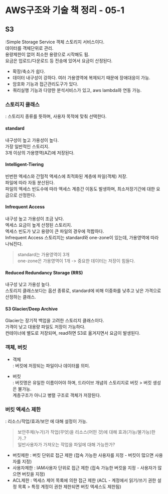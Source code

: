 # AWS구조와 기술 책 정리 - 05-1
## S3
:Simple Storage Service 객체 스토리지 서비스이다.   
데이터를 객체단위로 관리.   
용량제한이 없어 최소한 용량으로 시작해도 됨.  
요금은 업로드/다운로드 등 전송에 있어서 요금이 산정된다.   

- 확장/축소가 쉽다.
- 데이터 내구성이 강하다. 여러 가용영역에 복제되기 때문에 장애대응이 가능.
- 암호화 기능과 접근관리도구가 있다.
- 쿼리실행 기능과 다양한 분석서비스가 있고, aws lambda와 연동 가능.

### 스토리지 클래스
: 스토리지 종류를 뜻하며, 사용자 목적에 맞춰 선택한다.    

#### standard
내구성이 높고 가용성이 높다.   
가장 일반적인 스토리지.   
3개 이상의 가용영역(AZ)에 저장된다.   

#### Intelligent-Tiering
빈번한 엑세스와 간헐적 액세스에 최적화된 계층에 파일(객체) 저장.   
파일에 따라 자동 분산된다.   
파일의 엑세스 빈도수에 따라 액세스 계층간 이동도 발생하며, 최소저장기간에 대한 요금으로 산정한다.   

#### Infrequent Access
내구성 높고 가용성이 조금 낮다.   
엑세스 요금이 높게 산정된 스토리지.   
엑세스 빈도가 낮고 용량이 큰 파일의 경우에 적합하다.   
Infrequent Access 스토리지는 standard와 one-zone이 있는데, 가용영역에 따라 나눠진다.   
> standard는 가용영역이 3개   
> one-zone은 가용영역이 1개 -> 중요한 데이터는 저장이 힘들다.   


#### Reduced Redundancy Storage (RRS)
내구성 낮고 가용성 높다.   
스토리지 클래스보다는 옵션 종류로, standard에 비해 이중화를 낮추고 낮은 가격으로 산정하는 클래스.  


#### S3 Glacier/Deep Archive
Glacier는 장기적 백업을 고려한 스토리지 클래스이다.   
가격이 낮고 대용량 파일도 저장이 가능하다.   
컨테이너에 별도로 저장되며, read하면 S3로 옮겨지면서 요금이 발생된다.   


### 객체, 버킷
- 객체   
: 버킷에 저장되는 파일이나 데이터를 의미.   

- 버킷   
: 버킷명은 유일한 이름이어야 하며, 드라이브 개념의 스토리지로 버킷 > 버킷 생성은 불가능.    
계층구조가 아니고 병렬 구조로 객체가 저장된다.   

### 버킷 엑세스 제한
: 리소스/작업/효과/보안 에 대해 설정이 가능.   
> 보안주체(누가)가 작업(무엇)을 리소스(어떤 것)에 대해 효과(가능/불가능)한가..?  
  > 일반사용자가 가져오는 작업을 파일에 대해 가능한가?    
  
- 버킷제한 : 버킷 단위로 접근 제한 (접속 가능한 사용자를 지정 - 버킷이 많으면 사용자를 지정)   
- 사용자제한 : IAM사용자 단위로 접근 제한 (접속 가능한 버킷을 지정 - 사용자가 많으면 버킷을 지정)   
- ACL제한 : 엑세스 제어 목록에 의한 접근 제한 (ACL - 계정에서 읽기/쓰기 권한 설정 목록 > 특정 계정이 권한 제한되면 버킷 엑세스도 제한됨)   








